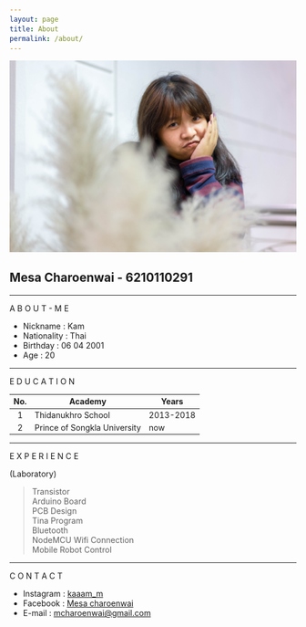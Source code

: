 ```yaml
---
layout: page
title: About
permalink: /about/
---
```


![](/mypicture.jpg)

## Mesa Charoenwai - 6210110291

---  
A B O U T - M E

* Nickname : Kam  
* Nationality : Thai  
* Birthday : 06 04 2001  
* Age : 20

---
E D U C A T I O N

| No. | Academy | Years |
| :--: | ---- | ---- |
| 1 | Thidanukhro School | 2013-2018 |
| 2 | Prince of Songkla University | now |

---
E X P E R I E N C E

(Laboratory)  
> Transistor  
> Arduino Board  
> PCB Design  
> Tina Program  
> Bluetooth  
> NodeMCU Wifi Connection  
> Mobile Robot Control  

---
C O N T A C T

* Instagram : [kaaam_m](https://www.instagram.com/kaaam_m/)
* Facebook : [Mesa charoenwai](https://www.facebook.com/kam.mesa/)
* E-mail : mcharoenwai@gmail.com




[jekyll-organization]: https://github.com/jekyll
